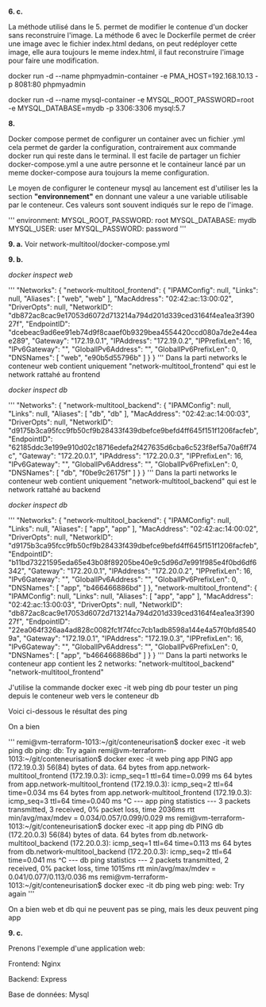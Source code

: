 **6. c.**

La méthode utilisé dans le 5. permet de modifier le contenue d'un docker sans reconstruire l'image.
La méthode 6 avec le Dockerfile permet de créer une image avec le fichier index.html dedans, on peut redéployer cette image, elle aura toujours le meme index.html, il faut reconstruire l'image pour faire une modification.


docker run -d --name phpmyadmin-container -e PMA_HOST=192.168.10.13 -p 8081:80 phpmyadmin

docker run -d --name mysql-container -e MYSQL_ROOT_PASSWORD=root -e MYSQL_DATABASE=mydb -p 3306:3306 mysql:5.7

**8.**

Docker compose permet de configurer un container avec un fichier .yml cela permet de garder la configuration, contrairement aux commande docker run qui reste dans le terminal.
Il est facile de partager un fichier docker-compose.yml a une autre personne et le containeur lancé par un meme docker-compose aura toujours la meme configuration.

Le moyen de configurer le conteneur mysql au lancement est d'utiliser les la section **"environnement"** en donnant une valeur a une variable utilisable par le conteneur. Ces valeurs sont souvent indiqués sur le repo de l'image. 

'''
environment:
    MYSQL_ROOT_PASSWORD: root
    MYSQL_DATABASE: mydb
    MYSQL_USER: user
    MYSQL_PASSWORD: password
'''


**9. a.**
Voir network-multitool/docker-compose.yml

**9. b.**

*docker inspect web*

'''
            "Networks": {
                "network-multitool_frontend": {
                    "IPAMConfig": null,
                    "Links": null,
                    "Aliases": [
                        "web",
                        "web"
                    ],
                    "MacAddress": "02:42:ac:13:00:02",
                    "DriverOpts": null,
                    "NetworkID": "db872ac8cac9e17053d6072d713214a794d201d339ced3164f4ea1ea3f39027f",
                    "EndpointID": "dcebeac9ad6ee91eb74d9f8caaef0b9329bea4554420ccd080a7de2e44eae289",
                    "Gateway": "172.19.0.1",
                    "IPAddress": "172.19.0.2",
                    "IPPrefixLen": 16,
                    "IPv6Gateway": "",
                    "GlobalIPv6Address": "",
                    "GlobalIPv6PrefixLen": 0,
                    "DNSNames": [
                        "web",
                        "e90b5d55796b"
                    ]
                }
            }
'''
Dans la parti networks le conteneur web contient uniquement "network-multitool_frontend" qui est le network rattahé au frontend

*docker inspect db*

'''
            "Networks": {
                "network-multitool_backend": {
                    "IPAMConfig": null,
                    "Links": null,
                    "Aliases": [
                        "db",
                        "db"
                    ],
                    "MacAddress": "02:42:ac:14:00:03",
                    "DriverOpts": null,
                    "NetworkID": "d9175b3ca95fcc9fb50cf9b28433f439dbefce9befd4ff645f151f1206facfeb",
                    "EndpointID": "62185ddc3e199e910d02c18716edefa2f427635d6cba6c523f8ef5a70a6ff74c",
                    "Gateway": "172.20.0.1",
                    "IPAddress": "172.20.0.3",
                    "IPPrefixLen": 16,
                    "IPv6Gateway": "",
                    "GlobalIPv6Address": "",
                    "GlobalIPv6PrefixLen": 0,
                    "DNSNames": [
                        "db",
                        "f0be9c26175f"
                    ]
                }
            }
'''
Dans la parti networks le conteneur web contient uniquement "network-multitool_backend" qui est le network rattahé au backend

*docker inspect db*

'''
            "Networks": {
                "network-multitool_backend": {
                    "IPAMConfig": null,
                    "Links": null,
                    "Aliases": [
                        "app",
                        "app"
                    ],
                    "MacAddress": "02:42:ac:14:00:02",
                    "DriverOpts": null,
                    "NetworkID": "d9175b3ca95fcc9fb50cf9b28433f439dbefce9befd4ff645f151f1206facfeb",
                    "EndpointID": "b11bd73221595eda65e43b08f89205be40e9c5d96d7e991f985e4f0bd6df6342",
                    "Gateway": "172.20.0.1",
                    "IPAddress": "172.20.0.2",
                    "IPPrefixLen": 16,
                    "IPv6Gateway": "",
                    "GlobalIPv6Address": "",
                    "GlobalIPv6PrefixLen": 0,
                    "DNSNames": [
                        "app",
                        "b466466886bd"
                    ]
                },
                "network-multitool_frontend": {
                    "IPAMConfig": null,
                    "Links": null,
                    "Aliases": [
                        "app",
                        "app"
                    ],
                    "MacAddress": "02:42:ac:13:00:03",
                    "DriverOpts": null,
                    "NetworkID": "db872ac8cac9e17053d6072d713214a794d201d339ced3164f4ea1ea3f39027f",
                    "EndpointID": "22ea064f326aa4ad828c0082fc1f74fcc7cb1adb8598a144e4a57f0bfd85409a",
                    "Gateway": "172.19.0.1",
                    "IPAddress": "172.19.0.3",
                    "IPPrefixLen": 16,
                    "IPv6Gateway": "",
                    "GlobalIPv6Address": "",
                    "GlobalIPv6PrefixLen": 0,
                    "DNSNames": [
                        "app",
                        "b466466886bd"
                    ]
                }
            }
'''
Dans la parti networks le conteneur app contient les 2 networks: "network-multitool_backend" "network-multitool_frontend"

J'utilise la commande docker exec -it web ping db pour tester un ping depuis le conteneur web vers le conteneur db

Voici ci-dessous le résultat des ping

On a bien 

'''
remi@vm-terraform-1013:~/git/conteneurisation$ docker exec -it web ping db
ping: db: Try again
remi@vm-terraform-1013:~/git/conteneurisation$ docker exec -it web ping app
PING app (172.19.0.3) 56(84) bytes of data.
64 bytes from app.network-multitool_frontend (172.19.0.3): icmp_seq=1 ttl=64 time=0.099 ms
64 bytes from app.network-multitool_frontend (172.19.0.3): icmp_seq=2 ttl=64 time=0.034 ms
64 bytes from app.network-multitool_frontend (172.19.0.3): icmp_seq=3 ttl=64 time=0.040 ms
^C
--- app ping statistics ---
3 packets transmitted, 3 received, 0% packet loss, time 2036ms
rtt min/avg/max/mdev = 0.034/0.057/0.099/0.029 ms
remi@vm-terraform-1013:~/git/conteneurisation$ docker exec -it app ping db
PING db (172.20.0.3) 56(84) bytes of data.
64 bytes from db.network-multitool_backend (172.20.0.3): icmp_seq=1 ttl=64 time=0.113 ms
64 bytes from db.network-multitool_backend (172.20.0.3): icmp_seq=2 ttl=64 time=0.041 ms
^C
--- db ping statistics ---
2 packets transmitted, 2 received, 0% packet loss, time 1015ms
rtt min/avg/max/mdev = 0.041/0.077/0.113/0.036 ms
remi@vm-terraform-1013:~/git/conteneurisation$ docker exec -it db ping web
ping: web: Try again
'''

On a bien web et db qui ne peuvent pas se ping, mais les deux peuvent ping app

**9. c.**

Prenons l'exemple d'une application web:

Frontend: Nginx

Backend: Express

Base de données: Mysql
